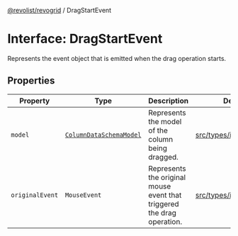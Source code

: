 [@revolist/revogrid](README.md) / DragStartEvent

# Interface: DragStartEvent

Represents the event object that is emitted when the drag operation starts.

## Properties

| Property | Type | Description | Defined in |
| ------ | ------ | ------ | ------ |
| `model` | [`ColumnDataSchemaModel`](TypeAlias.ColumnDataSchemaModel.md) | Represents the model of the column being dragged. | [src/types/interfaces.ts:665](https://github.com/revolist/revogrid/blob/08de4537b2052abd86ff4eb5461780401e3c4fcb/src/types/interfaces.ts#L665) |
| `originalEvent` | `MouseEvent` | Represents the original mouse event that triggered the drag operation. | [src/types/interfaces.ts:660](https://github.com/revolist/revogrid/blob/08de4537b2052abd86ff4eb5461780401e3c4fcb/src/types/interfaces.ts#L660) |
